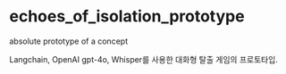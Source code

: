 # echoes_of_isolation_prototype
absolute prototype of a concept

Langchain, OpenAI gpt-4o, Whisper를 사용한 대화형 탈출 게임의 프로토타입.
